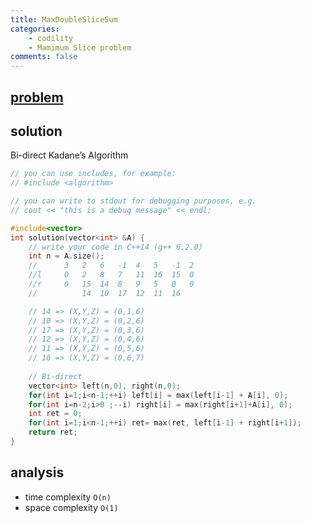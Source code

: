 ```yaml
---
title: MaxDoubleSliceSum
categories: 
    - codility
    - Mamimum Slice problem
comments: false
---
```


## [problem](https://app.codility.com/programmers/lessons/9-maximum_slice_problem/max_double_slice_sum/)

## solution
Bi-direct Kadane’s Algorithm

```c++
// you can use includes, for example:
// #include <algorithm>

// you can write to stdout for debugging purposes, e.g.
// cout << "this is a debug message" << endl;

#include<vector>
int solution(vector<int> &A) {
    // write your code in C++14 (g++ 6.2.0)
    int n = A.size();
    //      3   2   6   -1  4   5   -1  2
    //l     0   2   8   7   11  16  15  0
    //r     0   15  14  8   9   5   0   0
    //          14  10  17  12  11  16  

    // 14 => (X,Y,Z) = (0,1,6)
    // 10 => (X,Y,Z) = (0,2,6)
    // 17 => (X,Y,Z) = (0,3,6)
    // 12 => (X,Y,Z) = (0,4,6)
    // 11 => (X,Y,Z) = (0,5,6)
    // 16 => (X,Y,Z) = (0,6,7)
    
    // Bi-direct
    vector<int> left(n,0), right(n,0);
    for(int i=1;i<n-1;++i) left[i] = max(left[i-1] + A[i], 0);
    for(int i=n-2;i>0 ;--i) right[i] = max(right[i+1]+A[i], 0);
    int ret = 0;
    for(int i=1;i<n-1;++i) ret= max(ret, left[i-1] + right[i+1]);
    return ret;
}
```



## analysis
- time complexity `O(n)`
- space complexity `O(1)`


